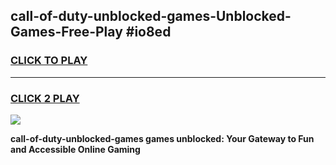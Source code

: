 
## call-of-duty-unblocked-games-Unblocked-Games-Free-Play #io8ed
<h3>
<a href="https://us.freeplayer.one?title=call-of-duty-unblocked-games&ref=9M">CLICK TO PLAY</a></h3>
<hr>

<h3>
<a href="https://us.freeplayer.one?title=call-of-duty-unblocked-games&ref=9M">CLICK 2 PLAY</a>
  
</h3>

<a href="https://us.freeplayer.one?title=call-of-duty-unblocked-games&ref=9M"><img src="https://clearcache.store/games.png"></a>


**call-of-duty-unblocked-games games unblocked: Your Gateway to Fun and Accessible Online Gaming**
